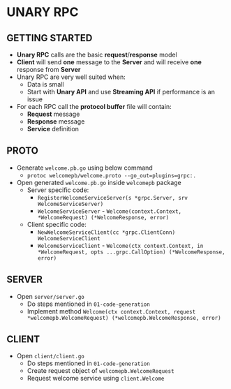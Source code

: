 # UNARY RPC

## GETTING STARTED

* **Unary RPC** calls are the basic **request**/**response** model
* **Client** will send **one** message to the **Server** and will receive **one** response from **Server**
* Unary RPC are very well suited when:
  * Data is small
  * Start with **Unary API** and use **Streaming API** if performance is an issue
* For each RPC call the **protocol buffer** file will contain:
  * **Request** message
  * **Response** message
  * **Service** definition

## PROTO

* Generate `welcome.pb.go` using below command
  * `protoc welcomepb/welcome.proto --go_out=plugins=grpc:.`
* Open generated `welcome.pb.go` inside `welcomepb` package
  * Server specific code:
    * `RegisterWelcomeServiceServer(s *grpc.Server, srv WelcomeServiceServer)`
    * `WelcomeServiceServer` - `Welcome(context.Context, *WelcomeRequest) (*WelcomeResponse, error)`
  * Client specific code:
    * `NewWelcomeServiceClient(cc *grpc.ClientConn) WelcomeServiceClient`
    * `WelcomeServiceClient` - `Welcome(ctx context.Context, in *WelcomeRequest, opts ...grpc.CallOption) (*WelcomeResponse, error)`

## SERVER

* Open `server/server.go`
  * Do steps mentioned in `01-code-generation`
  * Implement method `Welcome(ctx context.Context, request *welcomepb.WelcomeRequest) (*welcomepb.WelcomeResponse, error)`

## CLIENT

* Open `client/client.go`
  * Do steps mentioned in `01-code-generation`
  * Create request object of `welcomepb.WelcomeRequest`
  * Request welcome service using `client.Welcome`

